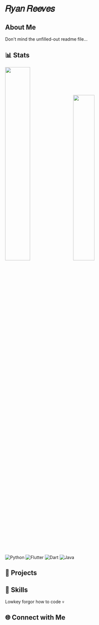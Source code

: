 # 𝑅𝑦𝑎𝑛 𝑅𝑒𝑒𝑣𝑒𝑠


## About Me

<!-- Brief introduction about yourself, your interests, and what you do -->

Don't mind the unfilled-out readme file... 

## 📊 Stats

<!-- GitHub Stats -->

<div class='container'>
<img style="height: auto; width: 40%;" class="img" src="https://github-readme-stats-sigma-five.vercel.app/api?username=ryankles&count_private=true&theme=dark&show_icons=true" />
&nbsp;
&nbsp;
<img style="height: auto; width: 37%;" class="img" src="https://github-readme-stats-sigma-five.vercel.app/api/top-langs/?username=ryankles&theme=dark&layout=compact" /></div>
</div>

<!-- Additional Badges/Information -->

<!-- You can add badges for your programming languages, tools, etc. Example: -->
![Python](https://img.shields.io/badge/-Python-3776AB?style=flat-square&logo=python&logoColor=white)
![Flutter](https://img.shields.io/badge/-Flutter-02569B?style=flat-square&logo=flutter&logoColor=white)
![Dart](https://img.shields.io/badge/-Dart-0175C2?style=flat-square&logo=dart&logoColor=white)
![Java](https://img.shields.io/badge/-Java-007396?style=flat-square&logo=java&logoColor=white)

<!-- Feel free to add more sections based on your preferences and needs. -->


## 🚀 Projects

## 💼 Skills
Lowkey forgor how to code 💀
## 🌐 Connect with Me

<!-- Social media and contact links -->


